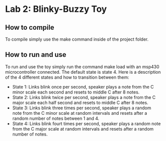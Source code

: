 # Lab 2: Blinky-Buzzy Toy
## How to compile
To compile simply use the make command inside of the project folder.

## How to run and use

To run and use the toy simply run the command make load with an msp430 microcontroller connected.
The default state is state 4. Here is a description of the 4 different states and how to transition between them:
* State 1: Links blink once per second, speaker plays a note from the C minor scale each second and resets to middle C after 8 notes.
* State 2: Links blink twice per second, speaker plays a note from the C major scale each half second and resets to middle C after 8 notes.
* State 3: Links blink three times per second, speaker plays a random note from the C minor scale at random intervals and resets after a random number of notes between 1 and 4.
* State 4: Links blink fourt times per second, speaker plays a random note from the C major scale at random intervals and resets after a random number of notes.
